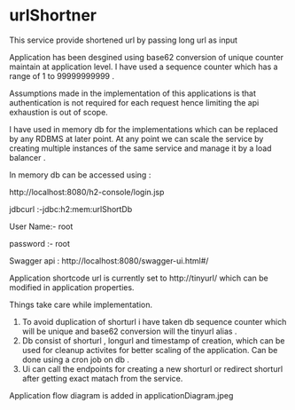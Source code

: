 # urlShortner
This  service provide shortened url by passing long url as input

Application has been desgined using base62 conversion of unique counter maintain at application level.
I have used a sequence counter which has a range of 1 to 99999999999 . 

Assumptions made in the implementation of this applications is that authentication is not required for each request hence limiting the api exhaustion is out of scope.

I have used in memory db for the implementations which can be replaced by any RDBMS at later point.  At any point we can scale the service by creating multiple instances of the same service and manage it by a load balancer .

In memory db can be accessed using :

http://localhost:8080/h2-console/login.jsp

jdbcurl :-jdbc:h2:mem:urlShortDb

User Name:-	root

password :- root

Swagger api :
http://localhost:8080/swagger-ui.html#/

Application shortcode url is currently set to http://tinyurl/  which can be modified in application properties.


Things take care while implementation.
1. To avoid duplication of shorturl i have taken db sequence counter which will be unique and base62 conversion will the tinyurl alias .
2. Db consist of shorturl , longurl and timestamp of creation, which can be used for cleanup activites for better scaling of the application. Can be done using a cron job on db .
3. Ui can call the endpoints for creating a new shorturl or redirect shorturl after getting exact matach from the service.


Application flow diagram is added in applicationDiagram.jpeg

